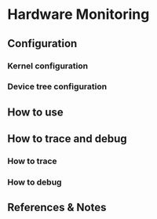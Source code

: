 # Hardware Monitoring

## Configuration

### Kernel configuration

### Device tree configuration

## How to use 

## How to trace and debug 

### How to trace

### How to debug

## References & Notes
